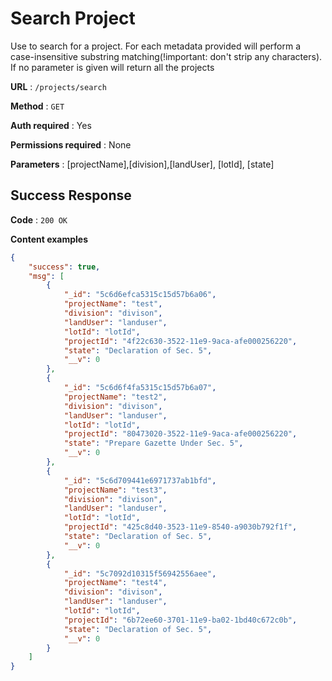 # Search Project

Use to search for a project. For each metadata provided will perform a case-insensitive substring matching(!important: don't strip any characters). If no parameter is given will return all the projects

**URL** : `/projects/search`

**Method** : `GET`

**Auth required** : Yes

**Permissions required** : None

**Parameters** : [projectName],[division],[landUser], [lotId], [state]

## Success Response

**Code** : `200 OK`

**Content examples**


```json
{
    "success": true,
    "msg": [
        {
            "_id": "5c6d6efca5315c15d57b6a06",
            "projectName": "test",
            "division": "divison",
            "landUser": "landuser",
            "lotId": "lotId",
            "projectId": "4f22c630-3522-11e9-9aca-afe000256220",
            "state": "Declaration of Sec. 5",
            "__v": 0
        },
        {
            "_id": "5c6d6f4fa5315c15d57b6a07",
            "projectName": "test2",
            "division": "divison",
            "landUser": "landuser",
            "lotId": "lotId",
            "projectId": "80473020-3522-11e9-9aca-afe000256220",
            "state": "Prepare Gazette Under Sec. 5",
            "__v": 0
        },
        {
            "_id": "5c6d709441e6971737ab1bfd",
            "projectName": "test3",
            "division": "divison",
            "landUser": "landuser",
            "lotId": "lotId",
            "projectId": "425c8d40-3523-11e9-8540-a9030b792f1f",
            "state": "Declaration of Sec. 5",
            "__v": 0
        },
        {
            "_id": "5c7092d10315f56942556aee",
            "projectName": "test4",
            "division": "divison",
            "landUser": "landuser",
            "lotId": "lotId",
            "projectId": "6b72ee60-3701-11e9-ba02-1bd40c672c0b",
            "state": "Declaration of Sec. 5",
            "__v": 0
        }
    ]
}
```

